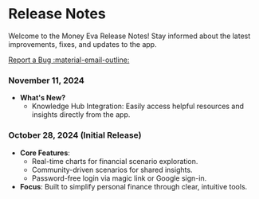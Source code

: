 # Release Notes

Welcome to the Money Eva Release Notes! Stay informed about the latest improvements, fixes, and updates to the app.

[Report a Bug :material-email-outline:](mailto:support@moneyeva.com)


### November 11, 2024
- **What's New?**
    - Knowledge Hub Integration: Easily access helpful resources and insights directly from the app.


### October 28, 2024 (Initial Release)
- **Core Features**:
    - Real-time charts for financial scenario exploration.
    - Community-driven scenarios for shared insights.
    - Password-free login via magic link or Google sign-in.
- **Focus**: Built to simplify personal finance through clear, intuitive tools.
